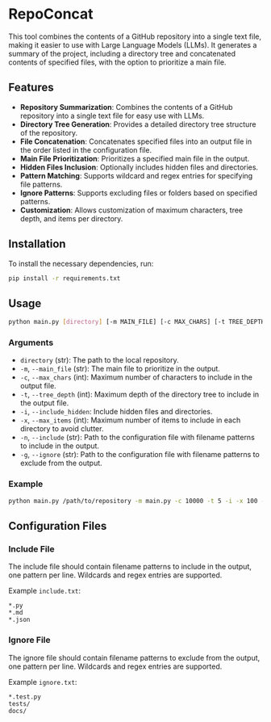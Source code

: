 # RepoConcat

This tool combines the contents of a GitHub repository into a single text file, making it easier to use with Large Language Models (LLMs). It generates a summary of the project, including a directory tree and concatenated contents of specified files, with the option to prioritize a main file.

## Features

- **Repository Summarization**: Combines the contents of a GitHub repository into a single text file for easy use with LLMs.
- **Directory Tree Generation**: Provides a detailed directory tree structure of the repository.
- **File Concatenation**: Concatenates specified files into an output file in the order listed in the configuration file.
- **Main File Prioritization**: Prioritizes a specified main file in the output.
- **Hidden Files Inclusion**: Optionally includes hidden files and directories.
- **Pattern Matching**: Supports wildcard and regex entries for specifying file patterns.
- **Ignore Patterns**: Supports excluding files or folders based on specified patterns.
- **Customization**: Allows customization of maximum characters, tree depth, and items per directory.

## Installation

To install the necessary dependencies, run:

```sh
pip install -r requirements.txt
```

## Usage

```sh
python main.py [directory] [-m MAIN_FILE] [-c MAX_CHARS] [-t TREE_DEPTH] [-i] [-x MAX_ITEMS] [-n INCLUDE] [-g IGNORE]
```

### Arguments

- `directory` (str): The path to the local repository.
- `-m`, `--main_file` (str): The main file to prioritize in the output.
- `-c`, `--max_chars` (int): Maximum number of characters to include in the output file.
- `-t`, `--tree_depth` (int): Maximum depth of the directory tree to include in the output file.
- `-i`, `--include_hidden`: Include hidden files and directories.
- `-x`, `--max_items` (int): Maximum number of items to include in each directory to avoid clutter.
- `-n`, `--include` (str): Path to the configuration file with filename patterns to include in the output.
- `-g`, `--ignore` (str): Path to the configuration file with filename patterns to exclude from the output.

### Example

```sh
python main.py /path/to/repository -m main.py -c 10000 -t 5 -i -x 100 -n include.txt -g ignore.txt
```

## Configuration Files

### Include File

The include file should contain filename patterns to include in the output, one pattern per line. Wildcards and regex entries are supported.

Example `include.txt`:

```
*.py
*.md
*.json
```

### Ignore File

The ignore file should contain filename patterns to exclude from the output, one pattern per line. Wildcards and regex entries are supported.

Example `ignore.txt`:

```
*.test.py
tests/
docs/
```
